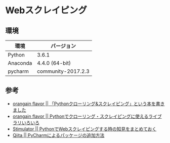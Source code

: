 # Webスクレイピング

## 環境

 環境 | バージョン
---|---
Python | 3.6.1
Anaconda | 4.4.0 (64-bit)
pycharm | community-2017.2.3


## 参考
* [orangain flavor || 「Pythonクローリング&スクレイピング」という本を書きました](http://orangain.hatenablog.com/entry/scraping-book)
* [orangain flavor || Pythonでクローリング・スクレイピングに使えるライブラリいろいろ](http://orangain.hatenablog.com/entry/scraping-in-python)
* [Stimulator || PythonでWebスクレイピングする時の知見をまとめておく](http://vaaaaaanquish.hatenablog.com/entry/2017/06/25/202924)
* [Qiita || PyCharmによるパッケージの追加方法](https://qiita.com/yamaAtsu/items/34e2a04408695365d586)
